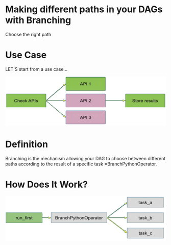 # Making different paths in your DAGs with Branching

Choose the right path

# Use Case

LET'S start from a use case\.\.\.

![](img/11-Improving%20DAGs%20with%20advanced%20concepts4.png)

# Definition

Branching is the mechanism allowing your DAG to choose between different paths according to the result of a specific task =BranchPythonOperator\.

# How Does It Work?

![](img/11-Improving%20DAGs%20with%20advanced%20concepts5.png)

